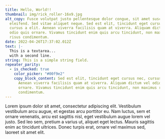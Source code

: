 ```yaml
---
title: Hello, World!!
thumbnail: img/rick_roller-16x9.jpg
alt_copy: Fusce volutpat justo pellentesque dolor congue, sit amet suscipit mi
  eleifend. Sed vitae aliquet neque. Sed est elit, tincidunt eget cursus nec,
  cursus a elit. Aenean viverra facilisis quam at viverra. Aliquam dictum vel
  odio quis ornare. Vivamus tincidunt enim quis arcu tincidunt, non maximus
  risus condimentum.
date: 2022-04-26T17:37:02.012Z
text: |-
  This is a textarea...
  with a second line.
string: This is a simple string field.
repeater_parity:
  - is_checked: true
    color_picker: "#00f9e2"
    copy_block_content: Sed est elit, tincidunt eget cursus nec, cursus a elit.
      Aenean viverra facilisis quam at viverra. Aliquam dictum vel odio quis
      ornare. Vivamus tincidunt enim quis arcu tincidunt, non maximus risus
      condimentum.
---
```

Lorem ipsum dolor sit amet, consectetur adipiscing elit. Vestibulum vestibulum arcu augue, et egestas arcu porttitor eu. Nam luctus, sem et ornare venenatis, arcu est sagittis nisl, eget vestibulum augue lorem vel justo. Sed leo sem, pretium a varius ut, aliquet eget lectus. Mauris sagittis enim ac tincidunt ultrices. Donec turpis erat, ornare vel maximus sed, laoreet sit amet elit.